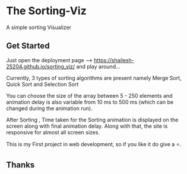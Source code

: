 # The Sorting-Viz

A simple sorting Visualizer

## Get Started

Just open the deployment page --> https://shailesh-25204.github.io/sorting_viz/ and play around...

Currently, 3 types of sorting algorithms are present namely Merge Sort, Quick Sort and Selection Sort

You can choose the size of the array between 5 - 250 elements and animation delay is also variable from 10 ms to 500 ms (which can be changed during the animation run).

After Sorting , Time taken for the Sorting animation is displayed on the screen along with final animation delay. 
Along with that, the site is responsive for almost all screen sizes.

This is my First project in web development, so if you like it do give a ⭐.

## Thanks
